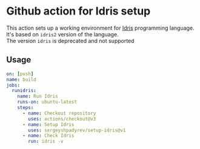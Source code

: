 # Github action for Idris setup 

This action sets up a working environment for [Idris](https://www.idris-lang.org/) programming language. <br/>
It's based on `idris2` version of the language. <br/>
The version `idris` is deprecated and not supported

## Usage
```yaml
on: [push]
name: build
jobs:
  runidris:
    name: Run Idris
    runs-on: ubuntu-latest
    steps:
      - name: Checkout repository
        uses: actions/checkout@v3
      - name: Setup Idris
        uses: sergeyshpadyrev/setup-idris@v1
      - name: Check Idris
        run: idris -v
```
